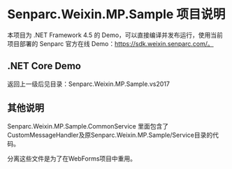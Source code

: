 # Senparc.Weixin.MP.Sample 项目说明

本项目为 .NET Framework 4.5 的 Demo，可以直接编译并发布运行，使用当前项目部署的 Senparc 官方在线 Demo：https://sdk.weixin.senparc.com/。

## .NET Core Demo

返回上一级后见目录：Senparc.Weixin.MP.Sample.vs2017


## 其他说明

Senparc.Weixin.MP.Sample.CommonService 里面包含了CustomMessageHandler及原Senparc.Weixin.MP.Sample/Service目录的代码。

分离这些文件是为了在WebForms项目中重用。
